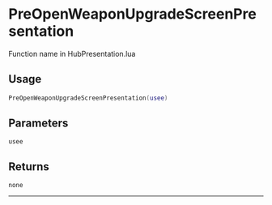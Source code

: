 # PreOpenWeaponUpgradeScreenPresentation
Function name in HubPresentation.lua
## Usage
```lua
PreOpenWeaponUpgradeScreenPresentation(usee)
```
## Parameters
`usee`
## Returns
`none`

---